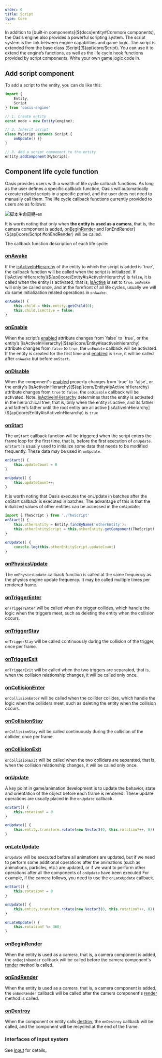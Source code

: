 ```yaml
---
order: 6
title: Script
type: Core
---
```


In addition to [built-in components](${docs}entity#Common\ components), the Oasis engine also provides a powerful scripting system. The script system is the link between engine capabilities and game logic. The script is extended from the base class [Script](${api}core/Script). You can use it to extend the engine’s functions, as well as the life cycle hook functions provided by script components. Write your own game logic code in.

## Add script component

To add a script to the entity, you can do like this:

```typescript
import {
	Entity,
	Script
} from 'oasis-engine'

// 1. Create entity
const node = new Entity(engine);

// 2. Inherit Script
class MyScript extends Script {
	onUpdate() {}
}

// 3. Add a script component to the entity
entity.addComponent(MyScript);
```


## Component life cycle function

Oasis provides users with a wealth of life cycle callback functions. As long as the user defines a specific callback function, Oasis will automatically execute related scripts in a specific period, and the user does not need to manually call them. The life cycle callback functions currently provided to users are as follows:

![脚本生命周期-en](https://gw.alipayobjects.com/mdn/rms_7c464e/afts/img/A*-PrCQ7FP2WsAAAAAAAAAAAAAARQnAQ)


It is worth noting that only when **the entity is used as a camera**, that is, the camera component is added, [onBeginRender](${api}core/Script#onBeginRender) and [onEndRender](${api}core/Script #onEndRender) will be called.

The callback function description of each life cycle:

### [**onAwake**](${api}core/Script#onAwake)

If the [isActiveInHierarchy](${api}core/Entity#isactiveinhierarchy) of the entity to which the script is added is `true`, the callback function will be called when the script is initialized. If [isActiveInHierarchy](${api}core/Entity#isActiveInHierarchy) is `false`, it is called when the entity is activated, that is, [isActive](${api}core/Entity#isActive) is set to `true`. `onAwake` will only be called once, and at the forefront of all life cycles, usually we will do some initialization related operations in `onAwake`:

```typescript
onAwake() {
	this.child = this.entity.getChild(0);
	this.child.isActive = false;
}
```

### [**onEnable**](${api}core/Script#onEnable)

When the script’s [enabled](${api}core/Component#enabled) attribute changes from `false` to `true`, or the entity’s [isActiveInHierarchy](${api}core/Entity#isactiveinhierarchy) attribute changes from `false` to `true`, the `onEnable` callback will be activated. If the entity is created for the first time and [enabled](${api}core/Component#enabled) is `true`, it will be called after `onAwake` but before `onStart`.

### [**onDisable**](${api}core/Script#ondisable)

When the component's [enabled](${api}core/Component#enabled) property changes from `true` to `false`, or the entity's [isActiveInHierarchy](${api}core/Entity#isActiveInHierarchy) attribute changes from `true` to `false`, the `onDisable` callback will be activated.
Note: [isActiveInHierarchy](${api}core/Entity#isActiveInHierarchy) determines that the entity is activated in the hierarchical tree, that is, only when the entity is active, and its father and father’s father until the root entity are all active [isActiveInHierarchy](${api}core/Entity#isActiveInHierarchy) is `true`

### [**onStart**](${api}core/Script#onStart)

The `onStart` callback function will be triggered when the script enters the frame loop for the first time, that is, before the first execution of `onUpdate`. `onStart` is usually used to initialize some data that needs to be modified frequently. These data may be used in `onUpdate`.	

```typescript
onStart() {
	this.updateCount = 0
}

onUpdate() {
	this.updateCount++;
}
```
  
It is worth noting that Oasis executes the onUpdate in batches after the onStart callback is executed in batches. The advantage of this is that the initialized values of other entities can be accessed in the onUpdate:

```typescript
import { TheScript } from './TheScript'
onStart() {
	this.otherEntity = Entity.findByName('otherEntity');
	this.otherEntityScript = this.otherEntity.getComponent(TheScript)
}

onUpdate() {
	console.log(this.otherEntityScript.updateCount)
}
```

### [**onPhysicsUpdate**](${api}core/Script#onPhysicsUpdate)

The `onPhysicsUpdate` callback function is called at the same frequency as the physics engine update frequency. 
It may be called multiple times per rendered frame.

### [**onTriggerEnter**](${api}core/Script#onTriggerEnter)

`onTriggerEnter` will be called when the trigger collides, which handle the logic when the triggers meet, 
such as deleting the entity when the collision occurs.

### [**onTriggerStay**](${api}core/Script#onTriggerStay)

`onTriggerStay` will be called continuously during the collision of the trigger, once per frame.

### [**onTriggerExit**](${api}core/Script#onTriggerExit)

`onTriggerExit` will be called when the two triggers are separated, that is, 
when the collision relationship changes, it will be called only once.

### [**onCollisionEnter**](${api}core/Script#onCollisionEnter)

`onCollisionEnter` will be called when the collider collides, which handle the logic when the colliders meet,
such as deleting the entity when the collision occurs.

### [**onCollisionStay**](${api}core/Script#onCollisionStay)

`onCollisionStay` will be called continuously during the collision of the collider, once per frame.

### [**onCollisionExit**](${api}core/Script#onCollisionExit)

`onCollisionExit` will be called when the two colliders are separated, that is,
when the collision relationship changes, it will be called only once.

### [**onUpdate**](${api}core/Script#onUpdate)

A key point in game/animation development is to update the behavior, state and orientation of the object before each frame is rendered. These update operations are usually placed in the `onUpdate` callback.
```typescript
onStart() {
	this.rotationY = 0
}

onUpdate() {
	this.entity.transform.rotate(new Vector3(0, this.rotationY++, 0))
}
```

### [**onLateUpdate**](${api}core/Script#onLateUpdate)

`onUpdate` will be executed before all animations are updated, but if we need to perform some additional operations after the animations (such as animations, particles, etc.) are updated, or if we want to perform other operations after all the components of `onUpdate` have been executed For example, if the camera follows, you need to use the `onLateUpdate` callback.
```typescript
onStart() {
	this.rotationY = 0
}

onUpdate() {
	this.entity.transform.rotate(new Vector3(0, this.rotationY++, 0))
}

onLateUpdate() {
	this.rotationY %= 360;
}
```

### [**onBeginRender**](${api}core/Script#onBeginRender)

When the entity is used as a camera, that is, a camera component is added, the `onBeginRender` callback will be called before the camera component's [render](${api}core/Camera#render) method is called.

### [**onEndRender**](${api}core/Script#onEndRender)

When the entity is used as a camera, that is, a camera component is added, the `onEndRender` callback will be called after the camera component's [render](${api}core/Camera#render) method is called.

### [**onDestroy**](${api}core/Script#onDestroy)

When the component or entity calls [destroy](${api}core/Entity#destroy), the `onDestroy` callback will be called, and the component will be recycled at the end of the frame.

### Interfaces of input system

See [Input](${docs}input) for details。
